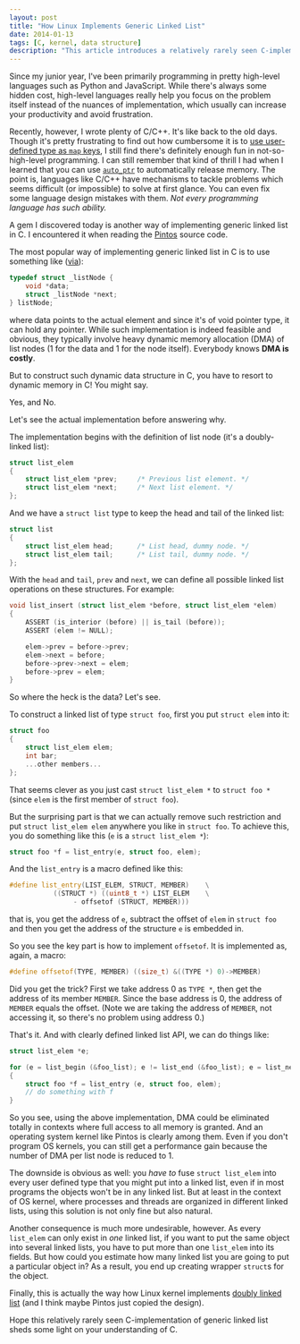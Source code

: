 ```yaml
---
layout: post
title: "How Linux Implements Generic Linked List"
date: 2014-01-13
tags: [C, kernel, data structure]
description: "This article introduces a relatively rarely seen C-implementation of generic linked list, which is actually implemented in the Linux kernel."
---
```


Since my junior year, I've been primarily programming in pretty high-level languages such as Python and JavaScript. While there's always some hidden cost, high-level languages really help you focus on the problem itself instead of the nuances of implementation, which usually can increase your productivity and avoid frustration.

Recently, however, I wrote plenty of C/C++. It's like back to the old days. Though it's pretty frustrating to find out how cumbersome it is to [use user-defined type as `map` keys](http://stackoverflow.com/q/17016175/1240620), I still find there's definitely enough fun in not-so-high-level programming. I can still remember that kind of thrill I had when I learned that you can use [`auto_ptr`](http://www.cplusplus.com/reference/memory/auto_ptr/) to automatically release memory. The point is, languages like C/C++ have mechanisms to tackle problems which seems difficult (or impossible) to solve at first glance. You can even fix some language design mistakes with them. *Not every programming language has such ability.*

A gem I discovered today is another way of implementing generic linked list in C. I encountered it when reading the [Pintos](http://en.wikipedia.org/wiki/Pintos) source code.

The most popular way of implementing generic linked list in C is to use something like ([via](http://pseudomuto.com/development/2013/05/02/implementing-a-generic-linked-list-in-c.html)):

```cpp
typedef struct _listNode {
    void *data;
    struct _listNode *next;
} listNode;
```

where data points to the actual element and since it's of void pointer type, it can hold any pointer. While such implementation is indeed feasible and obvious, they typically involve heavy dynamic memory allocation (DMA) of list nodes (1 for the data and 1 for the node itself). Everybody knows **DMA is costly**.

But to construct such dynamic data structure in C, you have to resort to dynamic memory in C! You might say.

Yes, and No.

Let's see the actual implementation before answering why.

The implementation begins with the definition of list node (it's a doubly-linked list):

```cpp
struct list_elem
{
    struct list_elem *prev;     /* Previous list element. */
    struct list_elem *next;     /* Next list element. */
};
```

And we have a `struct list` type to keep the head and tail of the linked list:

```cpp
struct list
{
    struct list_elem head;      /* List head, dummy node. */
    struct list_elem tail;      /* List tail, dummy node. */
};
```

With the `head` and `tail`, `prev` and `next`, we can define all possible linked list operations on these structures. For example:

```cpp
void list_insert (struct list_elem *before, struct list_elem *elem)
{
    ASSERT (is_interior (before) || is_tail (before));
    ASSERT (elem != NULL);

    elem->prev = before->prev;
    elem->next = before;
    before->prev->next = elem;
    before->prev = elem;
}
```

So where the heck is the data? Let's see.

To construct a linked list of type `struct foo`, first you put `struct elem` into it:

```cpp
struct foo
{
    struct list_elem elem;
    int bar;
    ...other members...
};
```

That seems clever as you just cast `struct list_elem *` to `struct foo *` (since `elem` is the first member of `struct foo`).

But the surprising part is that we can actually remove such restriction and put `struct list_elem elem` anywhere you like in `struct foo`. To achieve this,  you do something like this (`e` is a `struct list_elem *`):

```cpp
struct foo *f = list_entry(e, struct foo, elem);
```

And the `list_entry` is a macro defined like this:

```cpp
#define list_entry(LIST_ELEM, STRUCT, MEMBER)    \
           ((STRUCT *) ((uint8_t *) LIST_ELEM    \
                - offsetof (STRUCT, MEMBER)))
```

that is, you get the address of `e`, subtract the offset of `elem` in `struct foo` and then you get the address of the structure `e` is embedded in.

So you see the key part is how to implement `offsetof`. It is implemented as, again, a macro:

```cpp
#define offsetof(TYPE, MEMBER) ((size_t) &((TYPE *) 0)->MEMBER)
```

Did you get the trick? First we take address 0 as `TYPE *`, then get the address of its member `MEMBER`. Since the base address is 0, the address of `MEMBER` equals the offset. (Note we are taking the address of `MEMBER`, not accessing it, so there's no problem using address 0.)

That's it. And with clearly defined linked list API, we can do things like:

```cpp
struct list_elem *e;

for (e = list_begin (&foo_list); e != list_end (&foo_list); e = list_next (e))
{
    struct foo *f = list_entry (e, struct foo, elem);
    // do something with f
}
```

So you see, using the above implementation, DMA could be eliminated totally in contexts where full access to all memory is granted. And an operating system kernel like Pintos is clearly among them. Even if you don't program OS kernels, you can still get a performance gain because the number of DMA per list node is reduced to 1.

The downside is obvious as well: you *have to* fuse `struct list_elem` into every user defined type that you might put into a linked list, even if in most programs the objects won't be in any linked list. But at least in the context of OS kernel, where processes and threads are organized in different linked lists, using this solution is not only fine but also natural.

Another consequence is much more undesirable, however. As every `list_elem` can only exist in *one* linked list, if you want to put the same object into several linked lists, you have to put more than one `list_elem` into its fields. But how could you estimate how many linked list you are going to put a particular object in? As a result, you end up creating wrapper `struct`s for the object.

Finally, this is actually the way how Linux kernel implements [doubly linked list](https://github.com/torvalds/linux/blob/master/include/linux/list.h) (and I think maybe Pintos just copied the design).

Hope this relatively rarely seen C-implementation of generic linked list sheds some light on your understanding of C.
